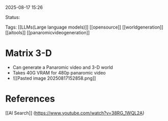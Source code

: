 
2025-08-17 15:26

Status:

Tags: [[LLMs(Large language models)]] [[opensource]] [[worldgeneration]] [[aitools]] [[panaromicvideogeneration]] 




# Matrix 3-D
- Can generate a Panaromic video and 3-D world 
- Takes 40G VRAM for 480p panaromic video
- ![[Pasted image 20250817152858.png]]





# References
[[AI Search]] (https://www.youtube.com/watch?v=38RG_1WQL2A)